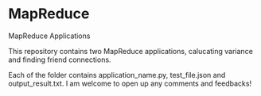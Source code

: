 # MapReduce
MapReduce Applications

This repository contains two MapReduce applications, calucating variance and finding friend connections.

Each of the folder contains application_name.py, test_file.json and output_result.txt. I am welcome to open up any comments and feedbacks!
